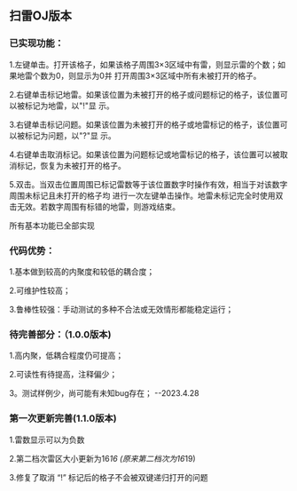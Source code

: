 ## 扫雷OJ版本

### 已实现功能：

1.左键单击。打开该格子，如果该格子周围3×3区域中有雷，则显示雷的个数；如果地雷个数为0，则显示为0并
打开周围3×3区域中所有未被打开的格子。

2.右键单击标记地雷。如果该位置为未被打开的格子或问题标记的格子，该位置可以被标记为地雷，以"!"显
示。

3.右键单击标记问题。如果该位置为未被打开的格子或地雷标记的格子，该位置可以被标记为问题，以"?"显
示。

4.右键单击取消标记。如果该位置为问题标记或地雷标记的格子，该位置可以被取消标记，恢复为未被打开的格子。

5.双击。当双击位置周围已标记雷数等于该位置数字时操作有效，相当于对该数字周围未标记且未打开的格子均
进行一次左键单击操作。地雷未标记完全时使用双击无效。若数字周围有标错的地雷，则游戏结束。

所有基本功能已全部实现

### 代码优势：

1.基本做到较高的内聚度和较低的耦合度；

2.可维护性较高；

3.鲁棒性较强：手动测试的多种不合法或无效情形都能稳定运行；

### 待完善部分：（1.0.0版本)

1.高内聚，低耦合程度仍可提高；

2.可读性有待提高，注释偏少；

3。测试样例少，尚可能有未知bug存在；
 --2023.4.28

### 第一次更新完善(1.1.0版本)

1.雷数显示可以为负数

2.第二档次雷区大小更新为16*16 (原来第二档次为16*19)

3.修复了取消 “!” 标记后的格子不会被双键递归打开的问题
